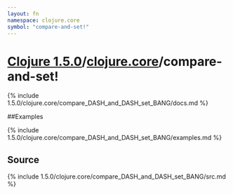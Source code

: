 ```yaml
---
layout: fn
namespace: clojure.core
symbol: "compare-and-set!"
---
```


# [Clojure 1.5.0](../../)/[clojure.core](../)/compare-and-set!

{% include 1.5.0/clojure.core/compare_DASH_and_DASH_set_BANG/docs.md %}

##Examples

{% include 1.5.0/clojure.core/compare_DASH_and_DASH_set_BANG/examples.md %}
## Source
{% include 1.5.0/clojure.core/compare_DASH_and_DASH_set_BANG/src.md %}

